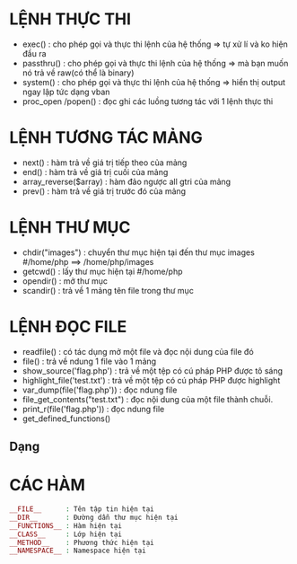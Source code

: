 # LỆNH THỰC THI

- exec()                : cho phép gọi và thực thi lệnh của hệ thống => tự xử lí và ko hiện đầu ra 
- passthru()            : cho phép gọi và thực thi lệnh của hệ thống => mà bạn muốn nó trả về raw(có thể là binary)
- system()              : cho phép gọi và thực thi lệnh của hệ thống => hiển thị output ngay lập tức dạng vban
- proc_open /popen()    : đọc ghi các luồng tương tác với 1 lệnh thực thi 
 

# LỆNH TƯƠNG TÁC MẢNG
- next()                : hàm trả về giá trị tiếp theo của mảng 
- end()                 : hàm trả về giá trị cuối của mảng
- array_reverse($array) : hàm đảo ngược all gtri của mảng
- prev()                : hàm trả về giá trị trước đó của mảng

# LỆNH THƯ MỤC
- chdir("images")      : chuyển thư mục hiện tại đến thư mục images     #/home/php   ==> /home/php/images
- getcwd()             : lấy thư mục hiện tại                           #/home/php
- opendir()            : mở thư mục 
- scandir()            : trả về 1 mảng tên file trong thư mục    



# LỆNH ĐỌC FILE
- readfile()                        : có tác dụng mở một file và đọc nội dung của file đó
- file()                            : trả về ndung 1 file vào 1 mảng
- show_source('flag.php')           : trả về một tệp có cú pháp PHP được tô sáng
- highlight_file('test.txt')        : trả về một tệp có cú pháp PHP được highlight
- var_dump(file('flag.php'))        : đọc ndung file 
- file_get_contents("test.txt")     : đọc nội dung của một file thành chuỗi.
- print_r(file('flag.php'))         : đọc ndung file 
- get_defined_functions()

## Dạng 


# CÁC HÀM 
```php
__FILE__      : Tên tập tin hiện tại
__DIR__       : Đường dẫn thư mục hiện tại
__FUNCTIONS__ : Hàm hiện tại
__CLASS__     : Lớp hiện tại
__METHOD__    : Phương thức hiện tại
__NAMESPACE__ : Nameѕpace hiện tại
```





